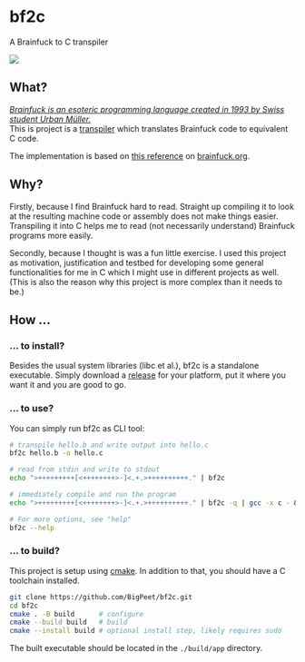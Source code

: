# bf2c

A Brainfuck to C transpiler

![](https://github.com/BigPeet/bf2c/actions/workflows/cmake-multi-platform.yml/badge.svg)

## What?

*[Brainfuck is an esoteric programming language created in 1993 by Swiss student Urban Müller.](https://en.wikipedia.org/wiki/Brainfuck)*    
This is project is a [transpiler](https://en.wikipedia.org/wiki/Source-to-source_compiler) which translates Brainfuck code to equivalent C code.

The implementation is based on [this reference](https://brainfuck.org/brainfuck.html) on [brainfuck.org](https://brainfuck.org).

## Why?

Firstly, because I find Brainfuck hard to read.
Straight up compiling it to look at the resulting machine code or assembly does not make things easier.
Transpiling it into C helps me to read (not necessarily understand) Brainfuck programs more easily.

Secondly, because I thought is was a fun little exercise.
I used this project as motivation, justification and testbed for developing some general functionalities for me in C which I might use in different projects as well.
(This is also the reason why this project is more complex than it needs to be.)

## How ...

### ... to install?

Besides the usual system libraries (libc et al.), bf2c is a standalone executable.
Simply download a [release](https://github.com/BigPeet/bf2c/releases) for your platform, put it where you want it and you are good to go.

### ... to use?

You can simply run bf2c as CLI tool:

```bash
# transpile hello.b and write output into hello.c
bf2c hello.b -o hello.c

# read from stdin and write to stdout
echo ">+++++++++[<++++++++>-]<.+.>++++++++++." | bf2c

# immediately compile and run the program
echo ">+++++++++[<++++++++>-]<.+.>++++++++++." | bf2c -q | gcc -x c - && ./a.out

# For more options, see "help"
bf2c --help
```

### ... to build?

This project is setup using [cmake](https://cmake.org/).
In addition to that, you should have a C toolchain installed.

```bash
git clone https://github.com/BigPeet/bf2c.git
cd bf2c
cmake . -B build      # configure
cmake --build build   # build
cmake --install build # optional install step, likely requires sudo
```

The built executable should be located in the `./build/app` directory.
